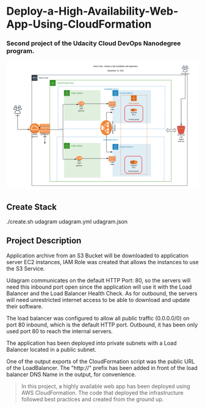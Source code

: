 # Deploy-a-High-Availability-Web-App-Using-CloudFormation

### Second project of the Udacity Cloud DevOps Nanodegree program.

![img-1](HAWebApp.png)

## Create Stack

./create.sh udagram udagram.yml udagram.json

## Project Description

Application archive from an S3 Bucket will be downloaded to application server EC2 instances, IAM Role was created that allows the instances to use the S3 Service.

Udagram communicates on the default HTTP Port: 80, so the servers will need this inbound port open since the application will use it with the Load Balancer and the Load Balancer Health Check. As for outbound, the servers will need unrestricted internet access to be able to download and update their software.

The load balancer was configured to allow all public traffic (0.0.0.0/0) on port 80 inbound, which is the default HTTP port. Outbound, it has been only used port 80 to reach the internal servers.

The application has been deployed into private subnets with a Load Balancer located in a public subnet.

One of the output exports of the CloudFormation script was the public URL of the LoadBalancer. The "http://" prefix has been added in front of the load balancer DNS Name in the output, for convenience.

> In this project, a highly available web app has been deployed using AWS CloudFormation.
> The code that deployed the infrastructure followed best practices and created from the ground up.
